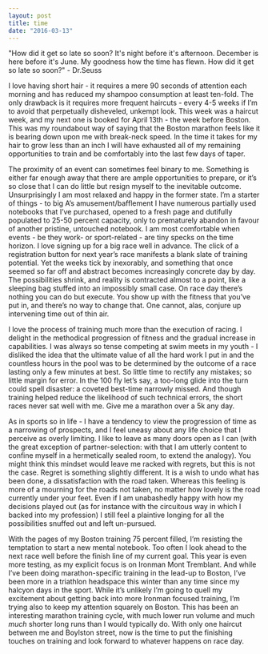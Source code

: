 ```yaml
---
layout: post
title: time
date: "2016-03-13"
---
```


<div class="message">
  "How did it get so late so soon?
   It's night before it's afternoon.
   December is here before it's June.
   My goodness how the time has flewn.
   How did it get so late so soon?"
   - Dr.Seuss
</div>

I love having short hair - it requires a mere 90 seconds of attention each morning and has reduced my shampoo consumption at least ten-fold. The only drawback is it requires more frequent haircuts - every 4-5 weeks if I’m to avoid that perpetually disheveled, unkempt look. This week was a haircut week, and my next one is booked for April 13th - the week before Boston. This was my roundabout way of saying that the Boston marathon feels like it is bearing down upon me with break-neck speed. In the time it takes for my hair to grow less than an inch I will have exhausted all of my remaining opportunities to train and be comfortably into the last few days of taper. 

The proximity of an event can sometimes feel binary to me. Something is either far enough away that there are ample opportunities to prepare, or it’s so close that I can do little but resign myself to the inevitable outcome. Unsurprisingly I am most relaxed and happy in the former state. I’m a starter of things - to big A’s amusement/bafflement I have numerous  partially used notebooks that I’ve purchased, opened to a fresh page and dutifully populated to 25-50 percent capacity, only to prematurely abandon in favour of another pristine, untouched notebook. I am most comfortable when events - be they work- or sport-related -  are tiny specks on the time horizon. I love signing up for a big race well in advance. The click of a registration button for next year’s race manifests a blank slate of training potential. Yet the weeks tick by inexorably, and something that once seemed so far off and abstract becomes increasingly concrete day by day. The possibilities shrink, and reality is contracted almost to a point, like a sleeping bag stuffed into an impossibly small case. On race day there’s nothing you can do but execute. You show up with the fitness that you’ve put in, and there’s no way to change that. One cannot, alas, conjure up intervening time out of thin air.

I love the process of training much more than the execution of racing. I delight in the methodical progression of fitness and the gradual increase in capabilities. I was always so tense competing at swim meets in my youth - I disliked the idea that the ultimate value of all the hard work I put in and the countless hours in the pool was to be determined by the outcome of  a race lasting only a few minutes at best. So little time to rectify any mistakes; so little margin for error. In the 100 fly let’s say, a too-long glide into the turn could spell disaster: a coveted best-time narrowly missed. And though training helped reduce the likelihood of such technical errors, the short races never sat well with me. Give me a marathon over a 5k any day. 

As in sports so in life - I have a tendency to view the progression of time as a narrowing of prospects, and I feel uneasy about any life choice that I perceive as overly limiting. I like to leave as many doors open as I can (with the great exception of partner-selection: with that I am utterly content to confine myself in a hermetically sealed room, to extend the analogy). You might think this mindset would leave me racked with regrets, but this is not the case. Regret is something slightly different. It is a wish to undo what has been done, a dissatisfaction with the road taken. Whereas this feeling is more of a mourning for the roads not taken, no matter how lovely is the road currently under your feet. Even if I am unabashedly happy with how my decisions played out (as for instance with the circuitous way in which I backed into my profession) I still feel a plaintive longing for all the possibilities snuffed out and left un-pursued.

With the pages of my Boston training 75 percent filled, I’m resisting the temptation to start a new mental notebook. Too often I look ahead to the next race well before the finish line of my current goal. This year is even more testing, as my explicit focus is on Ironman Mont Tremblant. And while I’ve been doing marathon-specific training in the lead-up to Boston, I’ve been more in a triathlon headspace this winter than any time since my halcyon days in the sport. While it’s unlikely I’m going to quell my excitement about getting back into more Ironman focused training, I’m trying also to keep my attention squarely on Boston. This has been an interesting marathon training cycle, with much lower run volume and much _much_ shorter long runs than I would typically do. With only one haircut between me and Boylston street, now is the time to put the finishing touches on training and look forward to whatever happens on race day.